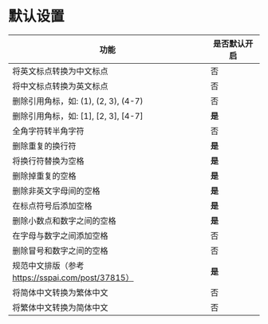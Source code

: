 # 默认设置 

| 功能 | 是否默认开启 |
| --- | --- |
| 将英文标点转换为中文标点 | 否 |
| 将中文标点转换为英文标点 | 否 |
| 删除引用角标，如: (1), (2, 3), (4-7) | 否 |
| 删除引用角标，如: [1], [2, 3], [4-7] | **是** |
| 全角字符转半角字符 | 否 |
| 删除重复的换行符 | **是** |
| 将换行符替换为空格 | **是** |
| 删除掉重复的空格 | **是** |
| 删除非英文字母间的空格 | **是** |
| 在标点符号后添加空格 | **是** |
| 删除小数点和数字之间的空格 | **是** |
| 在字母与数字之间添加空格 | 否 |
| 删除冒号和数字之间的空格 | 否 |
| 规范中文排版（参考 https://sspai.com/post/37815） | **是** |
| 将简体中文转换为繁体中文 | 否 |
| 将繁体中文转换为简体中文 | 否 |
